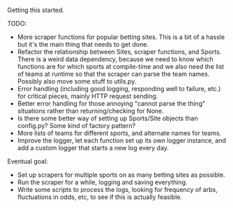 Getting this started.

TODO:
* More scraper functions for popular betting sites. This is a bit of a hassle
  but it's the main thing that needs to get done.
* Refactor the relationship between Sites, scraper functions, and Sports. There
  is a weird data dependency, because we need to know which functions are for
  which sports at compile-time and we also need the list of teams at runtime so
  that the scraper can parse the team names. Possibly also move some stuff to utils.py.
* Error handling (including good logging, responding well to failure, etc.) for
  critical pieces, mainly HTTP request sending.
* Better error handling for those annoying "cannot parse the thing" situations rather than
  returning/checking for None.
* Is there some better way of setting up Sports/Site objects than config.py?
  Some kind of factory pattern?
* More lists of teams for different sports, and alternate names for teams.
* Improve the logger, let each function set up its own logger instance, and add
  a custom logger that starts a new log every day.



Eventual goal:
* Set up scrapers for multiple sports on as many betting sites as possible.
* Run the scraper for a while, logging and saving everything.
* Write some scripts to process the logs, looking for frequency of arbs,
  fluctuations in odds, etc, to see if this is actually feasible.
